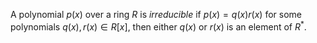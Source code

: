 A polynomial $p(x)$ over a ring $R$ is *irreducible* if $p(x) = q(x)r(x)$ for some polynomials $q(x), r(x) \in R[x]$, then either $q(x)$ or $r(x)$ is an element of $R^*$.
